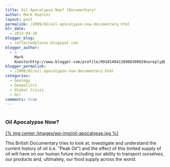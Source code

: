 ```yaml
---
title: Oil Apocalypse Now? (Documentary)
author: Mark Koester
layout: post
permalink: /2009/02/oil-apocalypse-now-documentary.html
blr_date:
  - 2013-04-10
blogger_blog:
  - reflectedplaces.blogspot.com
blogger_author:
  - >
    Mark
    Koesterhttp://www.blogger.com/profile/09381494138988308929noreply@blogger.com
blogger_permalink:
  - /2009/02/oil-apocalypse-now-documentary.html
categories:
  - Geology
  - Geopolitcs
  - Global Crisis
  - Oil
comments: true
---
```

# 


### Oil Apocalypse Now?  

[{% img center /images/wp-img/oil-apocalypse.jpg %}](http://www.viddler.com/explore/someguy/videos/69/) 

This British Documentary tries to look at, investigate and understand the current history of oil (i.e. "Peak Oil") and the effect of this limited supply of oil will have on our human future including our ability to transport ourselves, our products and, ultimately, our food supply across the world.